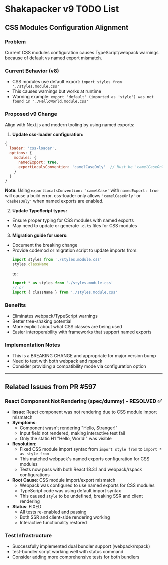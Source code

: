 # Shakapacker v9 TODO List

## CSS Modules Configuration Alignment

### Problem
Current CSS modules configuration causes TypeScript/webpack warnings because of default vs named export mismatch.

### Current Behavior (v8)
- CSS modules use default export: `import styles from './styles.module.css'`
- This causes warnings but works at runtime
- Warning example: `export 'default' (imported as 'style') was not found in './HelloWorld.module.css'`

### Proposed v9 Change
Align with Next.js and modern tooling by using named exports:

1. **Update css-loader configuration:**
```javascript
{
  loader: 'css-loader',
  options: {
    modules: {
      namedExport: true,
      exportLocalsConvention: 'camelCaseOnly'  // Must be 'camelCaseOnly' or 'dashesOnly' with namedExport: true
    }
  }
}
```

**Note:** Using `exportLocalsConvention: 'camelCase'` with `namedExport: true` will cause a build error.
css-loader only allows `'camelCaseOnly'` or `'dashesOnly'` when named exports are enabled.

2. **Update TypeScript types:**
- Ensure proper typing for CSS modules with named exports
- May need to update or generate `.d.ts` files for CSS modules

3. **Migration guide for users:**
- Document the breaking change
- Provide codemod or migration script to update imports from:
  ```javascript
  import styles from './styles.module.css'
  styles.className
  ```
  to:
  ```javascript
  import * as styles from './styles.module.css'
  // or
  import { className } from './styles.module.css'
  ```

### Benefits
- Eliminates webpack/TypeScript warnings
- Better tree-shaking potential
- More explicit about what CSS classes are being used
- Easier interoperability with frameworks that support named exports

### Implementation Notes
- This is a BREAKING CHANGE and appropriate for major version bump
- Need to test with both webpack and rspack
- Consider providing a compatibility mode via configuration option

---

## Related Issues from PR #597

### React Component Not Rendering (spec/dummy) - RESOLVED ✅
- **Issue**: React component was not rendering due to CSS module import mismatch
- **Symptoms**:
  - Component wasn't rendering "Hello, Stranger!"
  - Input field not rendered, making interactive test fail
  - Only the static H1 "Hello, World!" was visible
- **Resolution**:
  - Fixed CSS module import syntax from `import style from` to `import * as style from`
  - This matched webpack's named exports configuration for CSS modules
  - Tests now pass with both React 18.3.1 and webpack/rspack configurations
- **Root Cause**: CSS module import/export mismatch
  - Webpack was configured to use named exports for CSS modules
  - TypeScript code was using default import syntax
  - This caused `style` to be undefined, breaking SSR and client rendering
- **Status**: FIXED
  - All tests re-enabled and passing
  - Both SSR and client-side rendering working
  - Interactive functionality restored

### Test Infrastructure
- Successfully implemented dual bundler support (webpack/rspack)
- test-bundler script working well with status command
- Consider adding more comprehensive tests for both bundlers